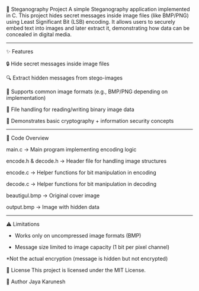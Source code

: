 📘 Steganography Project
A simple Steganography application implemented in C. This project hides secret messages inside image files (like BMP/PNG) using Least Significant Bit (LSB) encoding. It allows users to securely embed text into images and later extract it, demonstrating how data can be concealed in digital media.

---

✨ Features

🔒 Hide secret messages inside image files

🔍 Extract hidden messages from stego-images

📂 Supports common image formats (e.g., BMP/PNG depending on implementation)

💾 File handling for reading/writing binary image data

🧩 Demonstrates basic cryptography + information security concepts
 
 ---

🧠 Code Overview

main.c → Main program implementing encoding logic

encode.h & decode.h → Header file for handling image structures

encode.c → Helper functions for bit manipulation in encoding

decode.c → Helper functions for bit manipulation in decoding

beautigul.bmp → Original cover image

output.bmp → Image with hidden data

---

⚠️ Limitations

* Works only on uncompressed image formats (BMP)

* Message size limited to image capacity (1 bit per pixel channel)

*Not the actual encryption (message is hidden but not encrypted)

📄 License
This project is licensed under the MIT License.

👤 Author
Jaya Karunesh
